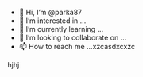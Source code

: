 - 👋 Hi, I’m @parka87
- 👀 I’m interested in ...
- 🌱 I’m currently learning ...
- 💞️ I’m looking to collaborate on ...
- 📫 How to reach me ...xzcasdxcxzc

<!---asd
parka87/parka87 is a ✨ speciasal ✨ repository because n,mits `README.md` (this file) appears on your GitHub profile.
You can click thedas Preview link to take a look at your changes.
--->
hjhj
